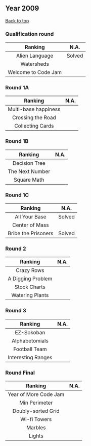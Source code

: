 ## Year 2009

[Back to top](../Readme.MD)

### Qualification round

| Ranking | N.A. | 
|:-----:| :-----:| 
| Alien Language | Solved |
| Watersheds |  |
| Welcome to Code Jam |  |

### Round 1A

| Ranking | N.A. | 
|:-----:| :-----:| 
| Multi-base happiness |  |
| Crossing the Road |  |
| Collecting Cards |  |

### Round 1B

| Ranking | N.A. | 
|:-----:| :-----:| 
| Decision Tree |  |
| The Next Number |  |
| Square Math |  |

### Round 1C

| Ranking | N.A. | 
|:-----:| :-----:| 
| All Your Base | Solved |
| Center of Mass |  |
| Bribe the Prisoners | Solved |

### Round 2

| Ranking | N.A. | 
|:-----:| :-----:| 
| Crazy Rows |  |
| A Digging Problem |  |
| Stock Charts |  |
| Watering Plants |  |

### Round 3

| Ranking | N.A. | 
|:-----:| :-----:| 
| EZ-Sokoban |  |
| Alphabetomials |  |
| Football Team |  |
| Interesting Ranges |  |

### Round Final

| Ranking | N.A. | 
|:-----:| :-----:| 
| Year of More Code Jam |  |
| Min Perimeter |  |
| Doubly-sorted Grid |  |
| Wi-fi Towers |  |
| Marbles |  |
| Lights |  |